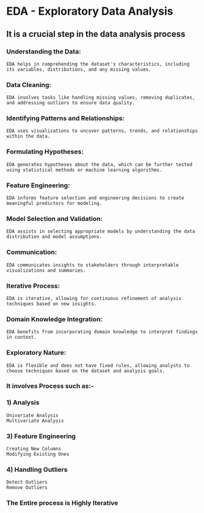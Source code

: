 # EDA - Exploratory Data Analysis

## It is a crucial step in the data analysis process
### Understanding the Data: 
    EDA helps in comprehending the dataset's characteristics, including its variables, distributions, and any missing values.

### Data Cleaning: 
    EDA involves tasks like handling missing values, removing duplicates, and addressing outliers to ensure data quality.

### Identifying Patterns and Relationships: 
    EDA uses visualizations to uncover patterns, trends, and relationships within the data.

### Formulating Hypotheses: 
    EDA generates hypotheses about the data, which can be further tested using statistical methods or machine learning algorithms.

### Feature Engineering: 
    EDA informs feature selection and engineering decisions to create meaningful predictors for modeling.

### Model Selection and Validation: 
    EDA assists in selecting appropriate models by understanding the data distribution and model assumptions.

### Communication: 
    EDA communicates insights to stakeholders through interpretable visualizations and summaries.

### Iterative Process: 
    EDA is iterative, allowing for continuous refinement of analysis techniques based on new insights.

### Domain Knowledge Integration: 
    EDA benefits from incorporating domain knowledge to interpret findings in context.

### Exploratory Nature: 
    EDA is flexible and does not have fixed rules, allowing analysts to choose techniques based on the dataset and analysis goals.
### It involves Process such as:-
### 1) Analysis
    Univariate Analysis
    Multivariate Analysis
   
### 3) Feature Engineering
    Creating New Columns
    Modifying Existing Ones
    
### 4) Handling Outliers
    Detect Outliers
    Remove Outliers
    
### The Entire process is Highly Iterative
